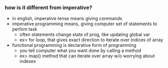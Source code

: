### how is it different from imperative?
- in english, imperative tense means giving commands
- imperative programming means, giving computer set of statements to perfom task
  - often statements change state of prog, like updating global var
  - ex> for loop, that gives exact direction to iterate over indices of array
- functional programming is declarative form of programming
  - you tell computer what you want done by calling a method
  - ex> map() method that can iterate over array w/o worrying about indexes